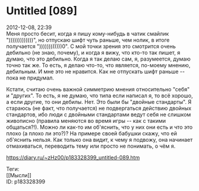 Untitled [089]
===============

   
 2012-12-08, 22:39   
  Меня просто бесит, когда я пишу кому-нибудь в чатик смайлик ")))))))))))))", но отпускаю шифт чуть раньше, чем нолик, в итоге получается "))))))))))))0". С мой точки зрения это смотрится очень дебильно (не знаю, почему), и когда я вижу, что кто-то так пишет, я думаю, что это дебильно. Когда я так делаю сам, я, разумеется, думаю точно так же. То есть, я делаю что-то, что является, по-моему мнению, дебильным. И мне это не нравится. Как не отпускать шифт раньше -- пока не придумал.   
   
 Кстати, считаю очень важной симметрию мнения относительно "себя" и "других". То есть, я не думаю, что типа если написал я, то всё хорошо, а если другие, то они дебилы. Нет. Это были бы "двойные стандарты". Я стараюсь (не факт, что получается) не подвергаться действию двойных стандартов, ибо люди с двойными стандартами ведут себя не слишком живописно (правила меняются во время игры -- как с такими общаться?!). Можно ли как-то им об'яснить, что у них они есть и что это плохо (а плохо ли это?)? На примере своей бабушки скажу, что ей об'яснить нельзя. Как только она видит, к чему я подвожу, она начинает отмахиваться, переводить тему или просто не понимать, о чём я.   
    
 <https://diary.ru/~zHz00/p183328399_untitled-089.htm>   
   
 Теги:   
 [[Мысли]]   
 ID: p183328399